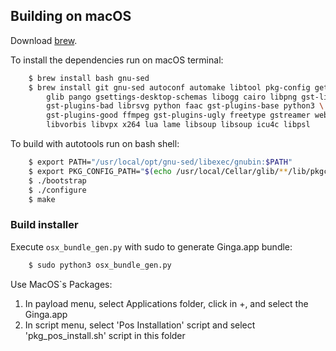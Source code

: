 ## Building on macOS

Download [brew](<http://brew.sh>).

To install the dependencies run on macOS terminal:

```bash
    $ brew install bash gnu-sed
    $ brew install git gnu-sed autoconf automake libtool pkg-config gettext cmake \
        glib pango gsettings-desktop-schemas libogg cairo libpng gst-libav \
        gst-plugins-bad librsvg python faac gst-plugins-base python3 \
        gst-plugins-good ffmpeg gst-plugins-ugly freetype gstreamer webp gtk+3 \
        libvorbis libvpx x264 lua lame libsoup libsoup icu4c libpsl 
```

To build with autotools run on bash shell:

```bash
    $ export PATH="/usr/local/opt/gnu-sed/libexec/gnubin:$PATH"
    $ export PKG_CONFIG_PATH="$(echo /usr/local/Cellar/glib/**/lib/pkgconfig/):$(echo /usr/local/Cellar/gtk+3/**/lib/pkgconfig/):$(echo /usr//local/Cellar/icu4c/**/lib/pkgconfig/)" 
    $ ./bootstrap
    $ ./configure
    $ make
```

### Build installer

Execute `osx_bundle_gen.py` with sudo to generate Ginga.app bundle:

```bash
    $ sudo python3 osx_bundle_gen.py
```

Use MacOS`s Packages:

1. In payload menu, select Applications folder, click in +, and select the Ginga.app
2. In script menu, select 'Pos Installation' script and select 'pkg_pos_install.sh' script in this folder